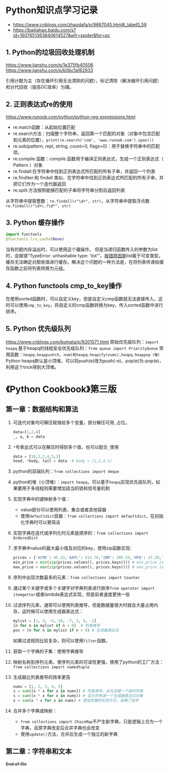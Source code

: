 # Python知识点学习记录
+ https://www.cnblogs.com/zhaodafa/p/9667045.html#_label0_59
+ https://baijiahao.baidu.com/s?id=1607651363840614527&wfr=spider&for=pc

## 1. Python的垃圾回收处理机制
https://www.jianshu.com/p/1e375fb40506
https://www.jianshu.com/p/b0bc1a162933

引用计数为主（存在循环引用无法清除的问题），标记清除（解决循环引用问题）和分代回收（提高GC效率）为辅。


## 2. 正则表达式re的使用
https://www.runoob.com/python/python-reg-expressions.html
+ re.match函数：从起始位置匹配
+ re.search方法：扫描整个字符串，返回第一个匹配的对象（对象中包含匹配到元素的位置），`print(re.search('com', 'www.runoob.com').span()) `
+ re.sub(pattern, repl, string, count=0, flags=0)：用于替换字符串中的匹配项。
+ re.compile 函数：compile 函数用于编译正则表达式，生成一个正则表达式（ Pattern ）对象
+ re.findall:在字符串中找到正则表达式所匹配的所有子串，并返回一个列表
+ re.finditer:和 findall 类似，在字符串中找到正则表达式所匹配的所有子串，并把它们作为一个迭代器返回
+ re.split:方法按照能够匹配的子串将字符串分割后返回列表

从字符串中提取整数：`re.findall(r"\d+", str)`，从字符串中提取浮点数`re.findall(r"\d+\.?\d*", str)`

## 3. Python 缓存操作
```python
import functools
@functools.lru_cache(None)
```
当有的题内存溢出时，可以使用这个骚操作。
但是当递归函数传入的参数为list时，会报错“TypeError: unhashable type: 'list'”，[报错原因是](https://stackoverflow.com/questions/49210801/python3-pass-lists-to-function-with-functools-lru-cache)list属于可变类型，缓存无法确定对那些值进行缓存。解决这个问题的一种方法是，在将列表传递给缓存函数之前将列表转换为元组。

## 4. Python functools cmp_to_key操作
在使用sorted函数时，可以自定义key，但是自定义cmp函数就无法直接传入，这时可以使用`cmp_to_key`，将自定义的cmp函数转换为key，传入sorted函数中进行排序。

## 5. Python 优先级队列
https://www.cnblogs.com/kumata/p/9201571.html
原始优先级队列：`import heapq`
基于heapq的线程安全优先级队列：`from queue import PriorityQueue`
常用函数：`heapq.heappush(h, num)和heapq.heapify(nums),heapq.heappop（堆）`
Python heapq默认是小顶堆，可以将push(e)改为push(-e)，pop(e)为-pop(e)，利用这个trick得到大顶堆。


# 《Python Cookbook》第三版
## 第一章：数据结构和算法
1. 可迭代对象均可解压赋值给多个变量，部分解压可用`_`占位。
   ```python
   data=[1,2,4]
   _, a, b = data
   ```
2. `*`号表达式可以在解压时得到多个值，也可以配合`_`使用
   ```python
   data = [10,1,2,4,5,3]
   head, *body, tail = data  # body = [1,2,4,5]
   ```
3. python的双端队列：`from collections import deque`
4. python的堆（小顶堆）：`import heapq`，可以基于`heapq`实现优先级队列，如果要用于多线程则需要增加适当的锁和信号量机制
5. 实现字典中的键映射多个值：
   + value部分可以使用列表、集合或者其他容器
   + 使用`defaultdict`容器：`from collections import defaultdict`，在初始化字典时可以更简洁

6. 实现字典在迭代或序列化时元素是顺序的：`from collections import OrderedDict`
7. 求字典中value的最大最小值及对应的key，使用zip函数实现:
   ```python
   prices = {'ACME': 45.23,'AAPL': 612.78,'IBM': 205.55,'HPQ': 37.20,'FB': 10.75}
   min_price = min(zip(prices.values(), prices.keys())) # min_price is (10.75, 'FB')
   max_price = max(zip(prices.values(), prices.keys())) # max_price is (612.78, 'AAPL')
   ```
8. 序列中出现次数最多的元素：`from collections import Counter`
9. 通过某个关键字或多个关键字对字典列表进行排序`from operator import itemgetter`或者lambda表达式实现，但是前者速度更快一些
10. 过滤序列元素，通常可以使用列表推导，但是数据量很大时就会大量占用内存，这时候可以使用生成器表达式：
    ```python
    mylist = [1, 4, -5, 10, -7, 2, 3, -1]
    [n for n in mylist if n > 0]  # 列表推导
    pos = (n for n in mylist if n > 0) # 生成器表达式
    ```
    如果过滤规则比较复杂，则可以使用`filter`函数。
11. 获取一个字典的子集：使用字典推导
12. 映射名称到序列元素，使序列元素的可读性更强，使用了python的工厂方法：`from collections import namedtuple`
13. 生成器比列表推导的效率更高
    ```python
    nums = [1, 2, 3, 4, 5]
    s = sum([x * x for x in nums]) # 列表推导，会先创建一个临时列表
    s = sum((x * x for x in nums)) # 显示的传递一个生成器表达式对象
    s = sum(x * x for x in nums) # 更加优雅的实现方式，省略了括号
    ```
14. 合并多个字典或映射：
    + `from collections import ChainMap`不产生新字典，只是逻辑上合为一个字典，且原字典改变后合并字典也会改变
    + 使用`update()`方法，合并后生成一个独立的新字典


## 第二章：字符串和文本


~~End of file~~